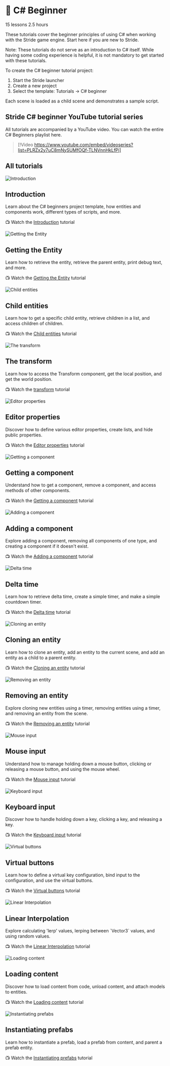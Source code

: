 # 🌱 C# Beginner

<span class="badge text-bg-info">15 lessons</span>
<span class="badge text-bg-warning">2.5 hours</span>

These tutorials cover the beginner principles of using C# when working with the Stride game engine. Start here if you are new to Stride.

Note: These tutorials do not serve as an introduction to C# itself. While having some coding experience is helpful, it is not mandatory to get started with these tutorials.

To create the C# beginner tutorial project:

1. Start the Stride launcher
1. Create a new project
1. Select the template: Tutorials -> C# beginner

Each scene is loaded as a child scene and demonstrates a sample script.

## Stride C# beginner YouTube tutorial series

All tutorials are accompanied by a YouTube video. You can watch the entire C# Beginners playlist here.

> [!Video https://www.youtube.com/embed/videoseries?list=PLRZx2y7uC8mNySUMfOQf-TLNVnnHkLfPi]

## All tutorials
<div class="row g-4 mb-4">
    <div class="col-md-6">
        <div class="card h-100">
            <img src="media/introduction.webp" class="card-img-top" alt="Introduction">
            <div class="card-body">
                <h2 class="card-title h5">Introduction</h2>
                <p class="card-text">Learn about the C# beginners project template, how entities and components work, different types of scripts, and more.</p>
            </div>
            <p class="px-3 mb-4">📺 Watch the <a class="stretched-link" href="introduction.md">Introduction</a> tutorial</p>
        </div>
    </div>
    <div class="col-md-6">
        <div class="card h-100">
            <img src="media/getting-the-entity_thumb.webp" class="card-img-top" alt="Getting the Entity">
            <div class="card-body">
                <h2 class="card-title h5">Getting the Entity</h2>
                <p class="card-text">Learn how to retrieve the entity, retrieve the parent entity, print debug text, and more.</p>
            </div>
            <p class="px-3 mb-4">📺 Watch the <a class="stretched-link" href="entity.md">Getting the Entity</a> tutorial</p>
        </div>
    </div>
    <div class="col-md-6">
        <div class="card h-100">
            <img src="media/child-entities_thumb.webp" class="card-img-top" alt="Child entities">
            <div class="card-body">
                <h2 class="card-title h5">Child entities</h2>
                <p class="card-text">Learn how to get a specific child entity, retrieve children in a list, and access children of children.</p>
            </div>
            <p class="px-3 mb-4">📺 Watch the <a class="stretched-link" href="child-entities.md">Child entities</a> tutorial</p>
        </div>
    </div>
    <div class="col-md-6">
        <div class="card h-100">
            <img src="media/transform-position_thumb.webp" class="card-img-top" alt="The transform">
            <div class="card-body">
                <h2 class="card-title h5">The transform</h2>
                <p class="card-text">Learn how to access the Transform component, get the local position, and get the world position.</p>
            </div>
            <p class="px-3 mb-4">📺 Watch the <a class="stretched-link" href="transform-position.md">transform</a> tutorial</p>
        </div>
    </div>
    <div class="col-md-6">
        <div class="card h-100">
            <img src="media/editor-properties_thumb.webp" class="card-img-top" alt="Editor properties">
            <div class="card-body">
                <h2 class="card-title h5">Editor properties</h2>
                <p class="card-text">Discover how to define various editor properties, create lists, and hide public properties.</p>
            </div>
            <p class="px-3 mb-4">📺 Watch the <a class="stretched-link" href="editor-properties.md">Editor properties</a> tutorial</p>
        </div>
    </div>
    <div class="col-md-6">
        <div class="card h-100">
            <img src="media/getting-a-component_thumb.webp" class="card-img-top" alt="Getting a component">
            <div class="card-body">
                <h2 class="card-title h5">Getting a component</h2>
                <p class="card-text">Understand how to get a component, remove a component, and access methods of other components.</p>
            </div>
            <p class="px-3 mb-4">📺 Watch the <a class="stretched-link" href="get-component.md">Getting a component</a> tutorial</p>
        </div>
    </div>
    <div class="col-md-6">
        <div class="card h-100">
            <img src="media/adding-a-component_thumb.webp" class="card-img-top" alt="Adding a component">
            <div class="card-body">
                <h2 class="card-title h5">Adding a component</h2>
                <p class="card-text">Explore adding a component, removing all components of one type, and creating a component if it doesn't exist.</p>
            </div>
            <p class="px-3 mb-4">📺 Watch the <a class="stretched-link" href="add-component.md">Adding a component</a> tutorial</p>
        </div>
    </div>
    <div class="col-md-6">
        <div class="card h-100">
            <img src="media/deltatime_thumb.webp" class="card-img-top" alt="Delta time">
            <div class="card-body">
                <h2 class="card-title h5">Delta time</h2>
                <p class="card-text">Learn how to retrieve delta time, create a simple timer, and make a simple countdown timer.</p>
            </div>
            <p class="px-3 mb-4">📺 Watch the <a class="stretched-link" href="delta-time.md">Delta time</a> tutorial</p>
        </div>
    </div>
    <div class="col-md-6">
        <div class="card h-100">
            <img src="media/cloning-entities_thumb.webp" class="card-img-top" alt="Cloning an entity">
            <div class="card-body">
                <h2 class="card-title h5">Cloning an entity</h2>
                <p class="card-text">Learn how to clone an entity, add an entity to the current scene, and add an entity as a child to a parent entity.</p>
            </div>
            <p class="px-3 mb-4">📺 Watch the <a class="stretched-link" href="cloning-entities.md">Cloning an entity</a> tutorial</p>
        </div>
    </div>
    <div class="col-md-6">
        <div class="card h-100">
            <img src="media/removing-entity_thumb.webp" class="card-img-top" alt="Removing an entity">
            <div class="card-body">
                <h2 class="card-title h5">Removing an entity</h2>
                <p class="card-text">Explore cloning new entities using a timer, removing entities using a timer, and removing an entity from the scene.</p>
            </div>
            <p class="px-3 mb-4">📺 Watch the <a class="stretched-link" href="removing-entities.md">Removing an entity</a> tutorial</p>
        </div>
    </div>
    <div class="col-md-6">
        <div class="card h-100">
            <img src="media/mouse-input_thumb.webp" class="card-img-top" alt="Mouse input">
            <div class="card-body">
                <h2 class="card-title h5">Mouse input</h2>
                <p class="card-text">Understand how to manage holding down a mouse button, clicking or releasing a mouse button, and using the mouse wheel.</p>
            </div>
            <p class="px-3 mb-4">📺 Watch the <a class="stretched-link" href="mouse-input.md">Mouse input</a> tutorial</p>
        </div>
    </div>
    <div class="col-md-6">
        <div class="card h-100">
            <img src="media/keyboard-input_thumb.webp" class="card-img-top" alt="Keyboard input">
            <div class="card-body">
                <h2 class="card-title h5">Keyboard input</h2>
                <p class="card-text">Discover how to handle holding down a key, clicking a key, and releasing a key.</p>
            </div>
            <p class="px-3 mb-4">📺 Watch the <a class="stretched-link" href="keyboard-input.md">Keyboard input</a> tutorial</p>
        </div>
    </div>
    <div class="col-md-6">
        <div class="card h-100">
            <img src="media/virtual-buttons_thumb.webp" class="card-img-top" alt="Virtual buttons">
            <div class="card-body">
                <h2 class="card-title h5">Virtual buttons</h2>
                <p class="card-text">Learn how to define a virtual key configuration, bind input to the configuration, and use the virtual buttons.</p>
            </div>
            <p class="px-3 mb-4">📺 Watch the <a class="stretched-link" href="virtual-buttons.md">Virtual buttons</a> tutorial</p>
        </div>
    </div>
    <div class="col-md-6">
        <div class="card h-100">
            <img src="media/lerp_thumb.webp" class="card-img-top" alt="Linear Interpolation">
            <div class="card-body">
                <h2 class="card-title h5">Linear Interpolation</h2>
                <p class="card-text">Explore calculating 'lerp' values, lerping between `Vector3` values, and using random values.</p>
            </div>
            <p class="px-3 mb-4">📺 Watch the <a class="stretched-link" href="linear-interpolation.md">Linear Interpolation</a> tutorial</p>
        </div>
    </div>
    <div class="col-md-6">
        <div class="card h-100">
            <img src="media/loading-content_thumb.webp" class="card-img-top" alt="Loading content">
            <div class="card-body">
                <h2 class="card-title h5">Loading content</h2>
                <p class="card-text">Discover how to load content from code, unload content, and attach models to entities.</p>
            </div>
            <p class="px-3 mb-4">📺 Watch the <a class="stretched-link" href="loading-content.md">Loading content</a> tutorial</p>
        </div>
    </div>
    <div class="col-md-6">
        <div class="card h-100">
            <img src="media/instantiating-prefabs_thumb.webp" class="card-img-top" alt="Instantiating prefabs">
            <div class="card-body">
                <h2 class="card-title h5">Instantiating prefabs</h2>
                <p class="card-text">Learn how to instantiate a prefab, load a prefab from content, and parent a prefab entity.</p>
            </div>
            <p class="px-3 mb-4">📺 Watch the <a class="stretched-link" href="instantiating-prefabs.md">Instantiating prefabs</a> tutorial</p>
        </div>
    </div>
</div>